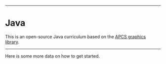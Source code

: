 <meta name="title" content="Java">
<meta name="subtitle" content="introduction">
<meta name="color" content="purple">
<meta name="text" content="Learn computer science through games and animations.">
<meta name="lesson" content="drawing,animation">

---

# Java

This is an open-source Java curriculum based on the [APCS graphics library](https://apcs.io).

---
<meta name="template" content="start">

Here is some more data on how to get started.

